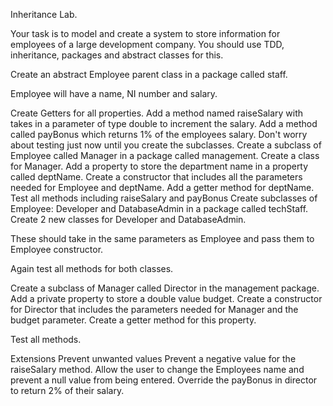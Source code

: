 Inheritance Lab.

Your task is to model and create a system to store information for employees of a large development company. You should use TDD, inheritance, packages and abstract classes for this.

Create an abstract Employee parent class in a package called staff.

Employee will have a name, NI number and salary.

Create Getters for all properties.
Add a method named raiseSalary with takes in a parameter of type double to increment the salary.
Add a method called payBonus which returns 1% of the employees salary.
Don't worry about testing just now until you create the subclasses.
Create a subclass of Employee called Manager in a package called management.
Create a class for Manager.
Add a property to store the department name in a property called deptName.
Create a constructor that includes all the parameters needed for Employee and deptName.
Add a getter method for deptName.
Test all methods including raiseSalary and payBonus
Create subclasses of Employee: Developer and DatabaseAdmin in a package called techStaff.
Create 2 new classes for Developer and DatabaseAdmin.

These should take in the same parameters as Employee and pass them to Employee constructor.

Again test all methods for both classes.


Create a subclass of Manager called Director in the management package.
Add a private property to store a double value budget.
Create a constructor for Director that includes the parameters needed for Manager and the budget parameter.
Create a getter method for this property.


Test all methods.


Extensions
Prevent unwanted values
Prevent a negative value for the raiseSalary method.
Allow the user to change the Employees name and prevent a null value from being entered.
Override the payBonus in director to return 2% of their salary.
